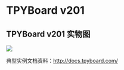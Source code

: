 <h1>TPYBoard v201</h1>

<h2>TPYBoard v201 实物图</h2>

<img src="https://github.com/TPYBoard/developmentBoard/blob/master/TPYBoard-v20x-master/image/v201.jpg" style="max-width:100%;">

典型实例文档资料：http://docs.tpyboard.com/

